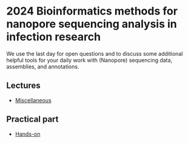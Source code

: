 # 2024 Bioinformatics methods for nanopore sequencing analysis in infection research

We use the last day for open questions and to discuss some additional helpful tools for your daily work with (Nanopore) sequencing data, assemblies, and annotations.

## Lectures

* [Miscellaneous](https://docs.google.com/presentation/d/16oKJTsk0NX4w4TlfNGfJ1CZDW-CiDSXt-L-BqU3iLIc/edit?usp=sharing)

## Practical part

* [Hands-on](hands-on.md)